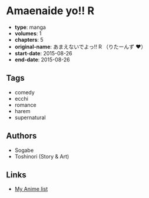 # Amaenaide yo!! R

-   **type**: manga
-   **volumes**: 1
-   **chapters**: 5
-   **original-name**: あまえないでよっ!! R （りたーんず ♥）
-   **start-date**: 2015-08-26
-   **end-date**: 2015-08-26

## Tags

-   comedy
-   ecchi
-   romance
-   harem
-   supernatural

## Authors

-   Sogabe
-   Toshinori (Story & Art)

## Links

-   [My Anime list](https://myanimelist.net/manga/93678/Amaenaide_yo_R)
